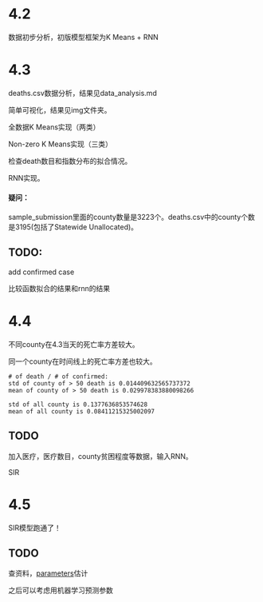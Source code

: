 # 4.2

数据初步分析，初版模型框架为K Means + RNN



# 4.3

deaths.csv数据分析，结果见data_analysis.md

简单可视化，结果见img文件夹。

全数据K Means实现（两类）

Non-zero K Means实现（三类）

检查death数目和指数分布的拟合情况。

RNN实现。



#### **疑问**：

sample_submission里面的county数量是3223个。deaths.csv中的county个数是3195(包括了Statewide Unallocated)。



## TODO:

add confirmed case

比较函数拟合的结果和rnn的结果

# 4.4

不同county在4.3当天的死亡率方差较大。

同一个county在时间线上的死亡率方差也较大。

```
# of death / # of confirmed:
std of county of > 50 death is 0.014409632565737372
mean of county of > 50 death is 0.029978383880098266

std of all county is 0.1377636853574628
mean of all county is 0.08411215325002097
```



## TODO

加入医疗，医疗数目，county贫困程度等数据，输入RNN。

SIR

# 4.5

SIR模型跑通了！



## TODO

查资料，[parameters](https://github.com/ryansmcgee/seirsplus)估计

之后可以考虑用机器学习预测参数



